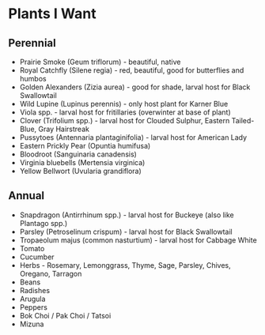 # Plants I Want

## Perennial
- Prairie Smoke (Geum triflorum) - beautiful, native
- Royal Catchfly (Silene regia) - red, beautiful, good for butterflies and humbos
- Golden Alexanders (Zizia aurea) - good for shade, larval host for Black Swallowtail
- Wild Lupine (Lupinus perennis) - only host plant for Karner Blue
- Viola spp. - larval host for fritillaries (overwinter at base of plant)
- Clover (Trifolium spp.) - larval host for Clouded Sulphur, Eastern Tailed-Blue, Gray Hairstreak
- Pussytoes (Antennaria plantaginifolia) - larval host for American Lady
- Eastern Prickly Pear (Opuntia humifusa)
- Bloodroot (Sanguinaria canadensis)
- Virginia bluebells (Mertensia virginica)
- Yellow Bellwort (Uvularia grandiflora)

## Annual
- Snapdragon (Antirrhinum spp.) - larval host for Buckeye (also like Plantago spp.)
- Parsley (Petroselinum crispum) - larval host for Black Swallowtail
- Tropaeolum majus (common nasturtium) - larval host for Cabbage White
- Tomato
- Cucumber
- Herbs - Rosemary, Lemonggrass, Thyme, Sage, Parsley, Chives, Oregano, Tarragon
- Beans
- Radishes
- Arugula
- Peppers
- Bok Choi / Pak Choi / Tatsoi
- Mizuna
